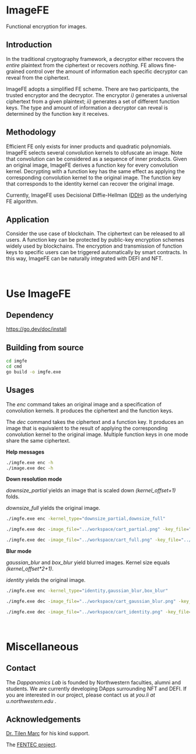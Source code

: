# ImageFE

Functional encryption for images.

## Introduction

In the traditional cryptography framework, a decryptor either recovers the *entire* plaintext from the ciphertext or recovers *nothing*. FE allows fine-grained control over the amount of information each specific decryptor can reveal from the ciphertext. 

ImageFE adopts a simplified FE scheme. There are two participants, the trusted encryptor and the decryptor. The encryptor *i)* generates a universal ciphertext from a given plaintext; *ii)* generates a set of different function keys. The type and amount of information a decryptor can reveal is determined by the function key it receives.

## Methodology

Efficient FE only exists for inner products and quadratic polynomials. ImageFE selects several convolution kernels to obfuscate an image. Note that convolution can be considered as a sequence of inner products. Given an original image, ImageFE derives a function key for every convolution kernel. Decrypting with a function key has the same effect as applying the corresponding convolution kernel to the original image. The function key that corresponds to the identity kernel can recover the original image.

Currently, ImageFE uses Decisional Diffie-Hellman ([DDH](https://eprint.iacr.org/2015/017.pdf)) as the underlying FE algorithm.

## Application

Consider the use case of blockchain. The ciphertext can be released to all users. A function key can be protected by public-key encryption schemes widely used by blockchains. The encryption and transmission of function keys to specific users can be triggered automatically by smart contracts. In this way, ImageFE can be naturally integrated with DEFI and NFT.

&nbsp;

# Use ImageFE

## Dependency

<https://go.dev/doc/install>

## Building from source

```sh
cd imgfe
cd cmd
go build -o imgfe.exe
```

## Usages

The *enc* command takes an original image and a specification of convolution kernels. It produces the ciphertext and the function keys.

The *dec* command takes the ciphertext and a function key. It produces an image that is equivalent to the result of applying the corresponding convolution kernel to the original image. Multiple function keys in one mode share the same ciphertext.

__Help messages__
```sh
./imgfe.exe enc -h
./image.exe dec -h
```

__Down resolution mode__

*downsize_partial* yields an image that is scaled down *(kernel_offset+1)* folds.

*downsize_full* yields the original image.

```sh
./imgfe.exe enc -kernel_type="downsize_partial,downsize_full" 

./imgfe.exe dec -image_file="../workspace/cart_partial.png" -key_file="../workspace/func_key_downsize_partial.json"

./imgfe.exe dec -image_file="../workspace/cart_full.png" -key_file="../workspace/func_key_downsize_full.json"
```

__Blur mode__

*gaussian_blur* and *box_blur* yield blurred images. Kernel size equals *(kernel_offset\*2+1)*.

*identity* yields the original image.

```sh
./imgfe.exe enc -kernel_type="identity,gaussian_blur,box_blur" 

./imgfe.exe dec -image_file="../workspace/cart_gaussian_blur.png" -key_file="../workspace/func_key_gaussian_blur.json"

./imgfe.exe dec -image_file="../workspace/cart_identity.png" -key_file="../workspace/func_key_identity.json"
```

&nbsp;

# Miscellaneous

## Contact

The *Dappanomics Lab* is founded by Northwestern faculties, alumni and students. We are currently developing DApps surrounding NFT and DEFI. If you are interested in our project, please contact us at *you.li at u.northwestern.edu* .

## Acknowledgements

[Dr. Tilen Marc](https://www.researchgate.net/profile/Tilen-Marc) for his kind support.

The [FENTEC project](https://github.com/fentec-project).